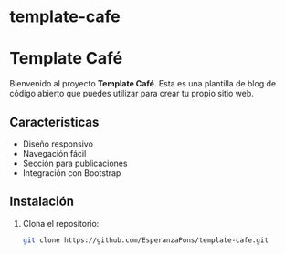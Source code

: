 # template-cafe

# Template Café

Bienvenido al proyecto **Template Café**. Esta es una plantilla de blog de código abierto que puedes utilizar para crear tu propio sitio web.

## Características

- Diseño responsivo
- Navegación fácil
- Sección para publicaciones
- Integración con Bootstrap

## Instalación

1. Clona el repositorio:
   ```bash
   git clone https://github.com/EsperanzaPons/template-cafe.git
